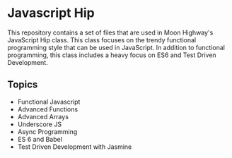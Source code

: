 Javascript Hip
================
This repository contains a set of files that are used in Moon Highway's JavaScript Hip class.  This class focuses
on the trendy functional programming style that can be used in JavaScript. In addition to functional programming,
this class includes a heavy focus on ES6 and Test Driven Development.

Topics
------

* Functional Javascript
* Advanced Functions
* Advanced Arrays
* Underscore JS
* Async Programming
* ES 6 and Babel
* Test Driven Development with Jasmine
